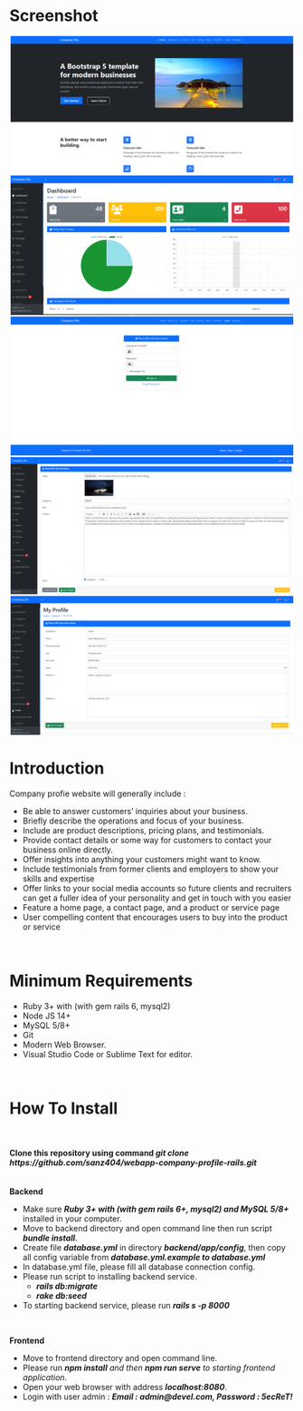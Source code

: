# Screenshot

<p align="center">
    <img src="screenshots/home.png" width="500" />
    <br/>
    <img src="screenshots/admin-dashboard.png" width="500" />
    <br/>
    <img src="screenshots/login.png" width="500" />
    <br/>
    <img src="screenshots/admin-article.png" width="500" />
    <br/>
    <img src="screenshots/admin-profile.png" width="500" />
    <br/>
</p>

# Introduction
<p>Company profie website will generally include : </p>
<ul>
    <li>Be able to answer customers’ inquiries about your business.</li>
    <li>Briefly describe the operations and focus of your business.</li>
    <li>Include are product descriptions, pricing plans, and testimonials.</li>
    <li>Provide contact details or some way for customers to contact your business online directly.</li>
    <li>Offer insights into anything your customers might want to know.</li>
    <li>Include testimonials from former clients and employers to show your skills and expertise</li>
    <li>Offer links to your social media accounts so future clients and recruiters can get a fuller idea of your personality and get in touch with you easier</li>
    <li>Feature a home page, a contact page, and a product or service page</li>
    <li>User compelling content that encourages users to buy into the product or service </li>
</ul>




<br/>

# Minimum Requirements
<ul>
    <li>Ruby 3+ with (with gem rails 6, mysql2)</li>
    <li>Node JS 14+ </li>
    <li>MySQL 5/8+</li>
    <li>Git</li>
    <li>Modern Web Browser.</li>
    <li>Visual Studio Code or Sublime Text for editor.</li>
</ul>
<br/>


# How To Install
<br/>
<br/>
<strong>Clone this repository using command <em>git clone https://github.com/sanz404/webapp-company-profile-rails.git</em></strong>
<br/>

<br/>
<br/>
<strong>Backend</strong>
<ul>
    <li>Make sure <em><strong>Ruby 3+ with (with gem rails 6+, mysql2) and MySQL 5/8+</strong></em> installed in your computer.</li>
    <li>Move to backend directory and open command line then run script <em><strong>bundle install</strong></em>.</li>
    <li>Create file <em><strong>database.yml</strong></em> in directory <em><strong>backend/app/config</strong></em>, then copy all config variable from <em><strong>database.yml.example to database.yml</strong></em></li>
    <li>In database.yml file, please fill all database connection config.</li>
    <li>Please run script to installing backend service.
        <ul>
            <li><em><strong>rails db:migrate</strong></em></li>
            <li><em><strong>rake db:seed</strong></em></li>
        </ul>
    </li>
    <li>To starting backend service, please run <em><strong>rails s -p 8000</strong></em></li>
</ul>

<br/>

<strong>Frontend</strong>
<ul>
    <li>Move to frontend directory and open command line.</li>
    <li>Please run <em><strong>npm install</strong> and then <strong>npm run serve</strong> to starting frontend application</em>.</li>
    <li>Open your web browser with address <em><strong>localhost:8080</strong></em>.</li>
    <li>Login with user admin : <em><strong>Email : admin@devel.com, Password : 5ecReT!</strong></em></li>
</ul>